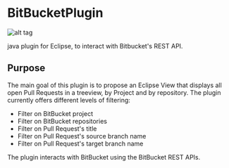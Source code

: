 # BitBucketPlugin
![alt tag](https://wac-cdn.atlassian.com/dam/jcr:e2a6f06f-b3d5-4002-aed3-73539c56a2eb/bitbucket_rgb_blue.png?cdnVersion=cm)

java plugin for Eclipse, to interact with Bitbucket's REST API. 

## Purpose
The main goal of this plugin is to propose an Eclipse View that displays all open Pull Requests in a treeview, by Project and by repository.
The plugin currently offers different levels of filtering:
 - Filter on BitBucket project
 - Filter on BitBucket repositories
 - Filter on Pull Request's title
 - Filter on Pull Request's source branch name
 - Filter on Pull Request's target branch name 

The plugin interacts with BitBucket using the BitBucket REST APIs.
